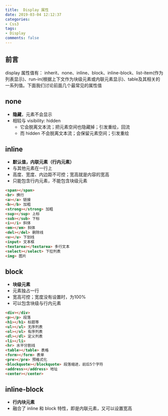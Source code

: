 ```yaml
---
title:  Display 属性
date: 2019-03-04 12:12:37
categories:
- Css3
tags:
- Display
comments: false
---
```


## 前言

display 属性值有： inherit、none、inline、block、inline-block、list-item(作为列表显示)、run-in(根据上下文作为块级元素或内联元素显示)、table及其相关的一系列值。下面我们讨论前面几个最常见的属性值

<!-- more -->

## none

- **隐藏**，元素不会显示
- 相较与 visibility: hidden 
  - 它会脱离文本流；把元素空间也隐藏掉；引发重绘，回流
  - 而 hidden 不会脱离文本流；会保留元素空间；引发重绘 



## inline

- **默认值，内联元素（行内元素）**
- 与其他元素在一行上
- 高度、宽度、内边距不可控；宽高就是内容的宽高
- 只能包含行内元素，不能包含块级元素

```html
<span></span>
<br> 换行
<a></a> 链接
<b></b> 加粗
<strong></strong> 加粗
<sup></sup> 上标
<sub></sub> 下标
<i></i> 斜体
<em></em> 斜体
<del></del> 删除线
<u></u> 下划线
<input> 文本框
<textarea></textarea> 多行文本
<select></select> 下拉列表
<img> 图片
```



## block

- **块级元素**
- 元素独占一行
- 宽高可控；宽度没有设置时，为100%
- 可以包含块级与行内元素

```html
<div></div>
<p></p> 段落
<h1></h1> 标题等 
<ul></ul> 无序列表
<ol></ol> 有序列表
<dl></dl> 定义列表
<li></li>
<hr> 水平分割线
<table></table> 表格
<form></form> 表单
<pre></pre> 预格式化
<blockquote></blockquote> 段落缩进，前后5个字符
<address></address> 地址
<center></center> 
```



## inline-block

- **行内块元素**
- 融合了 inline 和 block 特性，即是内联元素，又可以设置宽高